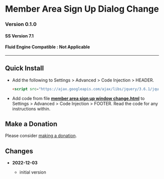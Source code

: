# Member Area Sign Up Dialog Change

### Version 0.1.0

#### SS Version 7.1

#### Fluid Engine Compatible : Not Applicable

---

## Quick Install

* Add the following to Settings > Advanced > Code Injection > HEADER.
  
  ```html
  <script src="https://ajax.googleapis.com/ajax/libs/jquery/3.6.1/jquery.min.js"></script>
  ```
  
* Add code from file **[member area sign up window change.html][1]** to
  Settings > Advanced > Code Injection > FOOTER. Read the code for any
  instructions within.

## Make a Donation

Please consider [making a donation][2].

## Changes

<!-- * **2022-02-22**
  * fix for SS class changes
  * bumped version to 0.1d1
  -->
* **2022-12-03**

  * initial version

[1]: member%20area%20sign%20up%20dialog%20change.html#L1
[2]: https://github.com/tomsWebConsulting/twcsl#make-a-donation
